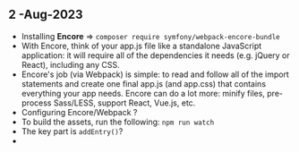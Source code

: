 2 -Aug-2023
------------

- Installing **Encore** => `composer require symfony/webpack-encore-bundle`
- With Encore, think of your app.js file like a standalone JavaScript application: it will require all of the dependencies it needs (e.g. jQuery or React), including any CSS.
- Encore's job (via Webpack) is simple: to read and follow all of the import statements and create one final app.js (and app.css) that contains everything your app needs. Encore can do a lot more: minify files, pre-process Sass/LESS, support React, Vue.js, etc.
- Configuring Encore/Webpack ?
- To build the assets, run the following: `npm run watch`
- The key part is `addEntry()`?
-


